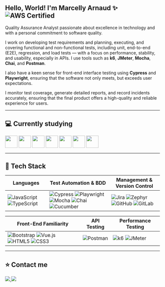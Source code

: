 ## Hello, World! I'm Marcelly Arnaud ✨ ![AWS Certified](https://img.shields.io/badge/AWS%20Certified-232F3E?style=flat&logo=amazon-aws&logoColor=white)

Quality Assurance Analyst passionate about excellence in technology and with a personal commitment to software quality.

I work on developing test requirements and planning, executing, and covering functional and non-functional tests, including unit, end-to-end (E2E), regression, and load tests — with a focus on performance, stability, and usability, especially in APIs. I use tools such as **k6**, **JMeter**, **Mocha**, **Chai**, and **Postman**. 

I also have a keen sense for front-end interface testing using **Cypress** and **Playwright**, ensuring that the software not only meets, but exceeds user expectations.

I monitor test coverage, generate detailed reports, and record incidents accurately, ensuring that the final product offers a high-quality and reliable experience for users.

---

## 💻 Currently studying

<p align="left">
  <img src="https://cdn.jsdelivr.net/gh/devicons/devicon/icons/java/java-original.svg" width="40" height="40"/>
  <img src="https://cdn.jsdelivr.net/gh/devicons/devicon/icons/selenium/selenium-original.svg" width="40" height="40"/>
  <img src="https://cdn.jsdelivr.net/gh/devicons/devicon/icons/jenkins/jenkins-original.svg" width="40" height="40"/>
  <img src="https://cdn.jsdelivr.net/gh/devicons/devicon/icons/docker/docker-original.svg" width="40" height="40"/>
  <img src="https://cdn.jsdelivr.net/gh/devicons/devicon/icons/sonarqube/sonarqube-original.svg" width="40" height="40"/>
  <img src="https://img.shields.io/badge/JUnit-25A162?style=flat&logo=java&logoColor=white" height="40"/>
  <img src="https://img.shields.io/badge/Rest Assured-6DB33F?style=flat&logo=spring&logoColor=white" height="40"/>
</p>

---
## 🧰 Tech Stack

| **Languages** | **Test Automation & BDD** | **Management & Version Control** |
|---------------------------|---------------------------|---------------------------------|
| ![JavaScript](https://img.shields.io/badge/JavaScript-F7DF1E?style=flat&logo=javascript&logoColor=black) ![TypeScript](https://img.shields.io/badge/TypeScript-3178C6?style=flat&logo=typescript&logoColor=white) | ![Cypress](https://img.shields.io/badge/Cypress-17202C?style=flat&logo=cypress&logoColor=white) ![Playwright](https://img.shields.io/badge/Playwright-2EAD33?style=flat&logo=playwright&logoColor=white) ![Mocha](https://img.shields.io/badge/Mocha-8D6748?style=flat&logo=mocha&logoColor=white) ![Chai](https://img.shields.io/badge/Chai-A30701?style=flat&logo=chai&logoColor=white) ![Cucumber](https://img.shields.io/badge/Cucumber-4F9F22?style=flat&logo=cucumber&logoColor=white) | ![Jira](https://img.shields.io/badge/Jira-0052CC?style=flat&logo=jira&logoColor=white) ![Zephyr](https://img.shields.io/badge/Zephyr-00B1E4?style=flat&logoColor=white) ![GitHub](https://img.shields.io/badge/GitHub-181717?style=flat&logo=github&logoColor=white) ![GitLab](https://img.shields.io/badge/GitLab-FC6D26?style=flat&logo=gitlab&logoColor=white) |

| **Front-End Familiarity** | **API Testing** | **Performance Testing** |
|--------------------|-----------------|-------------------------|
| ![Bootstrap](https://img.shields.io/badge/Bootstrap-7952B3?style=flat&logo=bootstrap&logoColor=white) ![Vue.js](https://img.shields.io/badge/Vue.js-4FC08D?style=flat&logo=vue.js&logoColor=white) ![HTML5](https://img.shields.io/badge/HTML5-E34F26?style=flat&logo=html5&logoColor=white) ![CSS3](https://img.shields.io/badge/CSS3-1572B6?style=flat&logo=css3&logoColor=white) | ![Postman](https://img.shields.io/badge/Postman-FF6C37?style=flat&logo=postman&logoColor=white) | ![k6](https://img.shields.io/badge/k6-7D64FF?style=flat&logo=k6&logoColor=white) ![JMeter](https://img.shields.io/badge/Apache_JMeter-D22128?style=flat&logo=apache&logoColor=white) |


---

## ⭐ Contact me

<p>
  <a href="https://www.linkedin.com/in/marcellyarnaud" target="_blank">
    <img src="https://img.shields.io/badge/-LinkedIn-%230077B5?style=for-the-badge&logo=linkedin&logoColor=white"/>
  </a>
  <a href="https://instagram.com/marcynx" target="_blank">
    <img src="https://img.shields.io/badge/-Instagram-%23E4405F?style=for-the-badge&logo=instagram&logoColor=white"/>
  </a>
</p>
